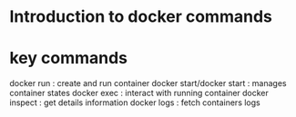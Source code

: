 # Introduction to docker commands

# key commands

docker run : create and run container
docker start/docker start : manages container states
docker exec : interact with running container
docker inspect : get details information
docker logs : fetch containers logs